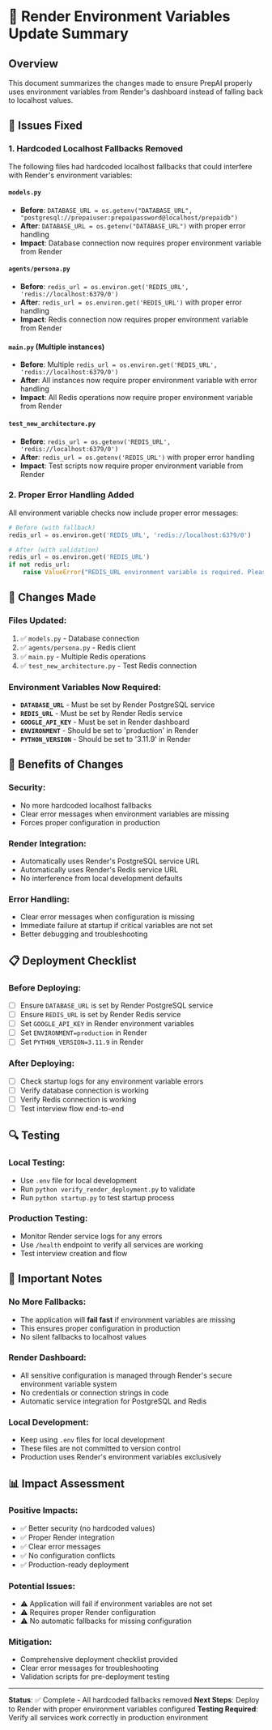# 🔐 Render Environment Variables Update Summary

## Overview
This document summarizes the changes made to ensure PrepAI properly uses environment variables from Render's dashboard instead of falling back to localhost values.

## 🚨 Issues Fixed

### 1. **Hardcoded Localhost Fallbacks Removed**
The following files had hardcoded localhost fallbacks that could interfere with Render's environment variables:

#### **`models.py`**
- **Before**: `DATABASE_URL = os.getenv("DATABASE_URL", "postgresql://prepaiuser:prepaipassword@localhost/prepaidb")`
- **After**: `DATABASE_URL = os.getenv("DATABASE_URL")` with proper error handling
- **Impact**: Database connection now requires proper environment variable from Render

#### **`agents/persona.py`**
- **Before**: `redis_url = os.environ.get('REDIS_URL', 'redis://localhost:6379/0')`
- **After**: `redis_url = os.environ.get('REDIS_URL')` with proper error handling
- **Impact**: Redis connection now requires proper environment variable from Render

#### **`main.py`** (Multiple instances)
- **Before**: Multiple `redis_url = os.environ.get('REDIS_URL', 'redis://localhost:6379/0')`
- **After**: All instances now require proper environment variable with error handling
- **Impact**: All Redis operations now require proper environment variable from Render

#### **`test_new_architecture.py`**
- **Before**: `redis_url = os.getenv('REDIS_URL', 'redis://localhost:6379/0')`
- **After**: `redis_url = os.getenv('REDIS_URL')` with proper error handling
- **Impact**: Test scripts now require proper environment variable from Render

### 2. **Proper Error Handling Added**
All environment variable checks now include proper error messages:

```python
# Before (with fallback)
redis_url = os.environ.get('REDIS_URL', 'redis://localhost:6379/0')

# After (with validation)
redis_url = os.environ.get('REDIS_URL')
if not redis_url:
    raise ValueError("REDIS_URL environment variable is required. Please set it in Render dashboard.")
```

## 🔧 Changes Made

### **Files Updated:**
1. ✅ `models.py` - Database connection
2. ✅ `agents/persona.py` - Redis client
3. ✅ `main.py` - Multiple Redis operations
4. ✅ `test_new_architecture.py` - Test Redis connection

### **Environment Variables Now Required:**
- **`DATABASE_URL`** - Must be set by Render PostgreSQL service
- **`REDIS_URL`** - Must be set by Render Redis service
- **`GOOGLE_API_KEY`** - Must be set in Render dashboard
- **`ENVIRONMENT`** - Should be set to 'production' in Render
- **`PYTHON_VERSION`** - Should be set to '3.11.9' in Render

## 🚀 Benefits of Changes

### **Security:**
- No more hardcoded localhost fallbacks
- Clear error messages when environment variables are missing
- Forces proper configuration in production

### **Render Integration:**
- Automatically uses Render's PostgreSQL service URL
- Automatically uses Render's Redis service URL
- No interference from local development defaults

### **Error Handling:**
- Clear error messages when configuration is missing
- Immediate failure at startup if critical variables are not set
- Better debugging and troubleshooting

## 📋 Deployment Checklist

### **Before Deploying:**
- [ ] Ensure `DATABASE_URL` is set by Render PostgreSQL service
- [ ] Ensure `REDIS_URL` is set by Render Redis service
- [ ] Set `GOOGLE_API_KEY` in Render environment variables
- [ ] Set `ENVIRONMENT=production` in Render
- [ ] Set `PYTHON_VERSION=3.11.9` in Render

### **After Deploying:**
- [ ] Check startup logs for any environment variable errors
- [ ] Verify database connection is working
- [ ] Verify Redis connection is working
- [ ] Test interview flow end-to-end

## 🔍 Testing

### **Local Testing:**
- Use `.env` file for local development
- Run `python verify_render_deployment.py` to validate
- Run `python startup.py` to test startup process

### **Production Testing:**
- Monitor Render service logs for any errors
- Use `/health` endpoint to verify all services are working
- Test interview creation and flow

## 🚨 Important Notes

### **No More Fallbacks:**
- The application will **fail fast** if environment variables are missing
- This ensures proper configuration in production
- No silent fallbacks to localhost values

### **Render Dashboard:**
- All sensitive configuration is managed through Render's secure environment variable system
- No credentials or connection strings in code
- Automatic service integration for PostgreSQL and Redis

### **Local Development:**
- Keep using `.env` files for local development
- These files are not committed to version control
- Production uses Render's environment variables exclusively

## 📊 Impact Assessment

### **Positive Impacts:**
- ✅ Better security (no hardcoded values)
- ✅ Proper Render integration
- ✅ Clear error messages
- ✅ No configuration conflicts
- ✅ Production-ready deployment

### **Potential Issues:**
- ⚠️ Application will fail if environment variables are not set
- ⚠️ Requires proper Render configuration
- ⚠️ No automatic fallbacks for missing configuration

### **Mitigation:**
- Comprehensive deployment checklist provided
- Clear error messages for troubleshooting
- Validation scripts for pre-deployment testing

---

**Status**: ✅ Complete - All hardcoded fallbacks removed
**Next Steps**: Deploy to Render with proper environment variables configured
**Testing Required**: Verify all services work correctly in production environment
